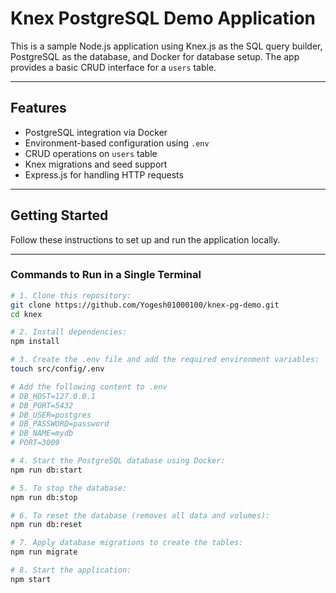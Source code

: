 # **Knex PostgreSQL Demo Application**

This is a sample Node.js application using Knex.js as the SQL query builder, PostgreSQL as the database, and Docker for database setup. The app provides a basic CRUD interface for a `users` table.

---

## **Features**

- PostgreSQL integration via Docker
- Environment-based configuration using `.env`
- CRUD operations on `users` table
- Knex migrations and seed support
- Express.js for handling HTTP requests

---

## **Getting Started**

Follow these instructions to set up and run the application locally.

---

### **Commands to Run in a Single Terminal**

```bash
# 1. Clone this repository:
git clone https://github.com/Yogesh01000100/knex-pg-demo.git
cd knex

# 2. Install dependencies:
npm install

# 3. Create the .env file and add the required environment variables:
touch src/config/.env

# Add the following content to .env
# DB_HOST=127.0.0.1
# DB_PORT=5432
# DB_USER=postgres
# DB_PASSWORD=password
# DB_NAME=mydb
# PORT=3009

# 4. Start the PostgreSQL database using Docker:
npm run db:start

# 5. To stop the database:
npm run db:stop

# 6. To reset the database (removes all data and volumes):
npm run db:reset

# 7. Apply database migrations to create the tables:
npm run migrate

# 8. Start the application:
npm start
